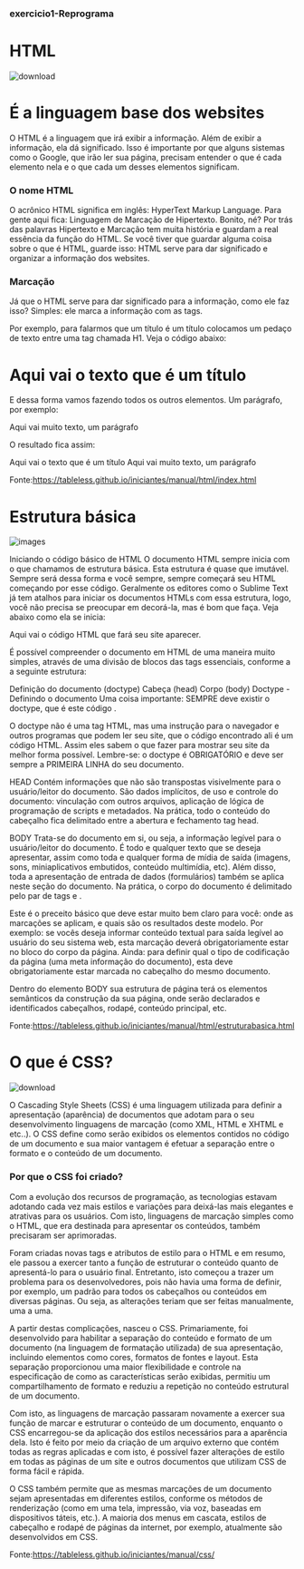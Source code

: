 ### exercicio1-Reprograma
# HTML

![download](https://github.com/Letiiciia/exercicio1-reprograma/blob/master/Img/download.png)

<h1>É a linguagem base dos websites</h1>

<p>O HTML é a linguagem que irá exibir a informação. Além de exibir a informação, ela dá significado. Isso é importante por que alguns sistemas como o Google, que irão ler sua página, precisam entender o que é cada elemento nela e o que cada um desses elementos significam.</p>


### O nome HTML

<p>O acrônico HTML significa em inglês: HyperText Markup Language. Para gente aqui fica: Linguagem de Marcação de Hipertexto. Bonito, né?
Por trás das palavras Hipertexto e Marcação tem muita história e guardam a real essência da função do HTML. 
Se você tiver que guardar alguma coisa sobre o que é HTML, guarde isso: HTML serve para dar significado e organizar a informação dos websites.</p>


### Marcação
<p>Já que o HTML serve para dar significado para a informação, como ele faz isso? Simples: ele marca a informação com as tags.</p>

<p>Por exemplo, para falarmos que um título é um título colocamos um pedaço de texto entre uma tag chamada H1. Veja o código abaixo:</p>

<h1>Aqui vai o texto que é um título</h1>
E dessa forma vamos fazendo todos os outros elementos. Um parágrafo, por exemplo:

<p>Aqui vai muito texto, um parágrafo</p>

O resultado fica assim:

Aqui vai o texto que é um título
Aqui vai muito texto, um parágrafo

Fonte:https://tableless.github.io/iniciantes/manual/html/index.html



# Estrutura básica

![images](https://github.com/Letiiciia/exercicio1-reprograma/blob/master/Img/images.png)

<p>Iniciando o código básico de HTML
O documento HTML sempre inicia com o que chamamos de estrutura básica. Esta estrutura é quase que imutável. Sempre será dessa forma e você sempre, sempre começará seu HTML começando por esse código. Geralmente os editores como o Sublime Text já tem atalhos para iniciar os documentos HTMLs com essa estrutura, logo, você não precisa se preocupar em decorá-la, mas é bom que faça. Veja abaixo como ela se inicia:</p>

<!DOCTYPE html>
<html lang="pt-br">
  <head>
    <title>Título da página</title>
    <meta charset="utf-8">
  </head>
  <body>
    Aqui vai o código HTML que fará seu site aparecer.
  </body>
</html>

<p>É possível compreender o documento em HTML de uma maneira muito simples, através de uma divisão de blocos das tags essenciais, conforme a a seguinte estrutura:</p>

Definição do documento (doctype)
Cabeça (head)
Corpo (body)
Doctype - Definindo o documento
Uma coisa importante: SEMPRE deve existir o doctype, que é este código <!DOCTYPE html>.

<p>O doctype não é uma tag HTML, mas uma instrução para o navegador e outros programas que podem ler seu site, que o código encontrado ali é um código HTML. Assim eles sabem o que fazer para mostrar seu site da melhor forma possível. Lembre-se: o doctype é OBRIGATÓRIO e deve ser sempre a PRIMEIRA LINHA do seu documento.</p>

<p>HEAD
Contém informações que não são transpostas visivelmente para o usuário/leitor do documento. São dados implícitos, de uso e controle do documento: vinculação com outros arquivos, aplicação de lógica de programação de scripts e metadados. Na prática, todo o conteúdo do cabeçalho fica delimitado entre a abertura e fechamento tag head.</p>

<p>BODY
Trata-se do documento em si, ou seja, a informação legível para o usuário/leitor do documento. É todo e qualquer texto que se deseja apresentar, assim como toda e qualquer forma de mídia de saída (imagens, sons, miniaplicativos embutidos, conteúdo multimídia, etc). Além disso, toda a apresentação de entrada de dados (formulários) também se aplica neste seção do documento. Na prática, o corpo do documento é delimitado pelo par de tags <body> e </body>.</p>

<p>Este é o preceito básico que deve estar muito bem claro para você: onde as marcações se aplicam, e quais são os resultados deste modelo. Por exemplo: se vocês deseja informar conteúdo textual para saída legível ao usuário do seu sistema web, esta marcação deverá obrigatoriamente estar no bloco do corpo da página. Ainda: para definir qual o tipo de codificação da página (uma meta informação do documento), esta deve obrigatoriamente estar marcada no cabeçalho do mesmo documento.</p>

<p>Dentro do elemento BODY sua estrutura de página terá os elementos semânticos da construção da sua página, onde serão declarados e identificados cabeçalhos, rodapé, conteúdo principal, etc.</p>

Fonte:https://tableless.github.io/iniciantes/manual/html/estruturabasica.html

# O que é CSS?

![download](https://github.com/Letiiciia/exercicio1-reprograma/blob/master/Img/download.jpg)

<p>O Cascading Style Sheets (CSS) é uma linguagem utilizada para definir a apresentação (aparência) de documentos que adotam para o seu desenvolvimento linguagens de marcação (como XML, HTML e XHTML e etc..). O CSS define como serão exibidos os elementos contidos no código de um documento e sua maior vantagem é efetuar a separação entre o formato e o conteúdo de um documento.</p>

### Por que o CSS foi criado?
<p>Com a evolução dos recursos de programação, as tecnologias estavam adotando cada vez mais estilos e variações para deixá-las mais elegantes e atrativas para os usuários. Com isto, linguagens de marcação simples como o HTML, que era destinada para apresentar os conteúdos, também precisaram ser aprimoradas.</p>

<p>Foram criadas novas tags e atributos de estilo para o HTML e em resumo, ele passou a exercer tanto a função de estruturar o conteúdo quanto de apresentá-lo para o usuário final. Entretanto, isto começou a trazer um problema para os desenvolvedores, pois não havia uma forma de definir, por exemplo, um padrão para todos os cabeçalhos ou conteúdos em diversas páginas. Ou seja, as alterações teriam que ser feitas manualmente, uma a uma.</P>

<p>A partir destas complicações, nasceu o CSS. Primariamente, foi desenvolvido para habilitar a separação do conteúdo e formato de um documento (na linguagem de formatação utilizada) de sua apresentação, incluindo elementos como cores, formatos de fontes e layout. Esta separação proporcionou uma maior flexibilidade e controle na especificação de como as características serão exibidas, permitiu um compartilhamento de formato e reduziu a repetição no conteúdo estrutural de um documento.</p>

<p>Com isto, as linguagens de marcação passaram novamente a exercer sua função de marcar e estruturar o conteúdo de um documento, enquanto o CSS encarregou-se da aplicação dos estilos necessários para a aparência dela. Isto é feito por meio da criação de um arquivo externo que contém todas as regras aplicadas e com isto, é possível fazer alterações de estilo em todas as páginas de um site e outros documentos que utilizam CSS de forma fácil e rápida.</P>

<p>O CSS também permite que as mesmas marcações de um documento sejam apresentadas em diferentes estilos, conforme os métodos de renderização (como em uma tela, impressão, via voz, baseadas em dispositivos táteis, etc.). A maioria dos menus em cascata, estilos de cabeçalho e rodapé de páginas da internet, por exemplo, atualmente são desenvolvidos em CSS.</P>

Fonte:https://tableless.github.io/iniciantes/manual/css/

